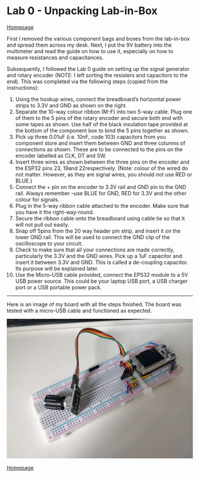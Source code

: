 # Lab 0 - Unpacking Lab-in-Box

[Homepage](./index.html)

First I removed the various component bags and boxes from the lab-in-box and spread them across my desk. Next, I put the 9V battery into the multimeter and read the guide on how to use it, especially on how to measure resistances and capacitances.

Subsequently, I followed the Lab 0 guide on setting up the signal generator and rotary encoder (NOTE: I left sorting the resisters and capacitors to the end). This was completed via the following steps (copied from the instructions):

1. Using the hookup wires, connect the breadboard’s horizontal power strips to 3.3V and GND as shown on the right.
2. Separate the 10-way colour ribbon (M-F) into two 5-way cable. Plug one of them to the 5 pins of the rotary encoder and secure both end with some tapes as shown. Use half of the black insulation tape provided at the bottom of the component box to bind the 5 pins together as shown.
3. Pick up three 0.01uF (i.e. 10nF, code 103) capacitors from you component store and insert them between GND and three columns of connections as shown.  These are to be connected to the pins on the encoder labelled as CLK, DT and SW.
4. Insert three wires as shown between the three pins on the encoder and the ESP32 pins 23, 19and 22respectively. (Note: colour of the wired do not matter.  However, as they are signal wires, you should not use RED or BLUE.)
5. Connect the + pin on the encoder to 3.3V rail and GND pin to the GND rail. Always remember –use BLUE for GND, RED for 3.3V and the other colour for signals.
6. Plug in the 5-way ribbon cable attached to the encoder. Make sure that you have it the right-way-round.
7. Secure the ribbon cable onto the breadboard using cable tie so that it will not pull out easily.
8. Snap off 5pins from the 20 way header pin strip, and insert it on the lower GND rail. This will be used to connect the GND clip of the oscilloscope to your circuit.
9. Check to make sure that all your connections are made correctly, particularly the 3.3V and the GND wires.  Pick up a 1uF capacitor and insert it between 3.3V and GND.  This is called a de-coupling capacitor. Its purpose will be explained later.
10. Use the Micro-USB cable provided, connect the EPS32 module to a 5V USB power source. This could be your laptop USB port, a USB charger port or a USB portable power pack.

---

Here is an image of my board with all the steps finished. The board was tested with a micro-USB cable and functioned as expected.

![](./media/board.jpg)

[Homepage](./index.html)

